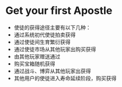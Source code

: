 # Get your first Apostle



- 使徒的获得途径主要有以下几种：
- 通过系统初代使徒拍卖获得
- 通过使徒间生育繁衍获得
- 通过使徒市场从其他玩家出购买获得
- 由其他玩家赠送通过
- 购买宝箱随机获得
- 通过战斗、博弈从其他玩家出获得
- 其他用户的使徒进入寿命延续阶段，购买获得